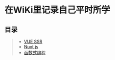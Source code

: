 # 在WiKi里记录自己平时所学

## 目录
>* [VUE SSR](https://github.com/yujihu/blog/issues/1)
>* [Nuxt.js](https://github.com/yujihu/blog/issues/2)
>* [函数式编程](https://github.com/yujihu/blog/issues/3)